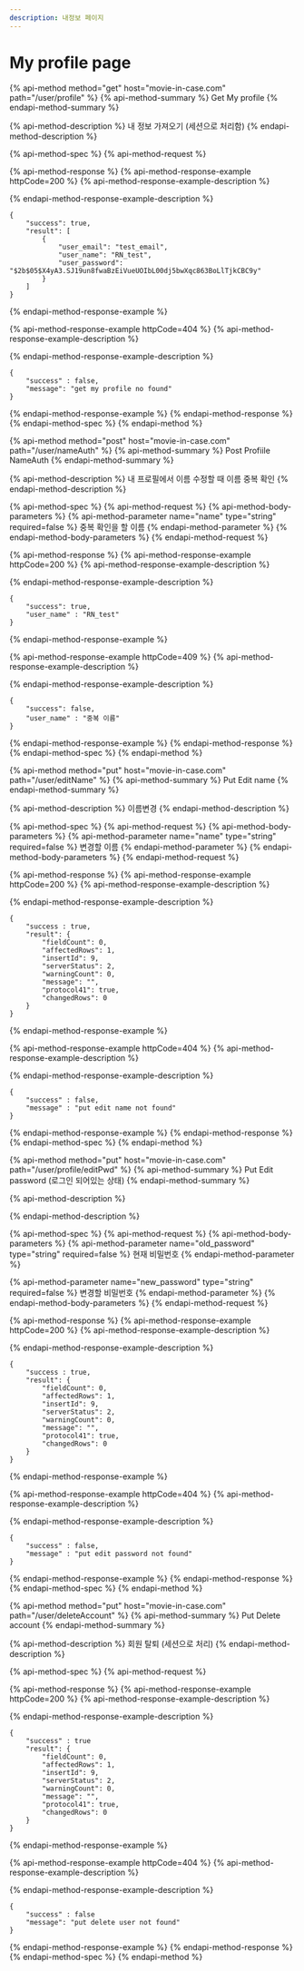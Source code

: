 ```yaml
---
description: 내정보 페이지
---
```


# My profile page

{% api-method method="get" host="movie-in-case.com" path="/user/profile" %}
{% api-method-summary %}
Get My profile
{% endapi-method-summary %}

{% api-method-description %}
내 정보 가져오기 \(세션으로 처리함\)
{% endapi-method-description %}

{% api-method-spec %}
{% api-method-request %}

{% api-method-response %}
{% api-method-response-example httpCode=200 %}
{% api-method-response-example-description %}

{% endapi-method-response-example-description %}

```
{
    "success": true,
    "result": [
        {
            "user_email": "test_email",
            "user_name": "RN_test",
            "user_password": "$2b$05$X4yA3.SJ19un8fwaBzEiVueUOIbL00dj5bwXqc863BoLlTjkCBC9y"
        }
    ]
}
```
{% endapi-method-response-example %}

{% api-method-response-example httpCode=404 %}
{% api-method-response-example-description %}

{% endapi-method-response-example-description %}

```
{   
    "success" : false, 
    "message": "get my profile no found"
}
```
{% endapi-method-response-example %}
{% endapi-method-response %}
{% endapi-method-spec %}
{% endapi-method %}

{% api-method method="post" host="movie-in-case.com" path="/user/nameAuth" %}
{% api-method-summary %}
Post Profiile NameAuth
{% endapi-method-summary %}

{% api-method-description %}
내 프로필에서 이름 수정할  때 이름 중복 확인
{% endapi-method-description %}

{% api-method-spec %}
{% api-method-request %}
{% api-method-body-parameters %}
{% api-method-parameter name="name" type="string" required=false %}
중복 확인을 할 이름
{% endapi-method-parameter %}
{% endapi-method-body-parameters %}
{% endapi-method-request %}

{% api-method-response %}
{% api-method-response-example httpCode=200 %}
{% api-method-response-example-description %}

{% endapi-method-response-example-description %}

```
{
    "success": true,
    "user_name" : "RN_test"
}
```
{% endapi-method-response-example %}

{% api-method-response-example httpCode=409 %}
{% api-method-response-example-description %}

{% endapi-method-response-example-description %}

```
{
    "success": false,
    "user_name" : "중복 이름"
}
```
{% endapi-method-response-example %}
{% endapi-method-response %}
{% endapi-method-spec %}
{% endapi-method %}

{% api-method method="put" host="movie-in-case.com" path="/user/editName" %}
{% api-method-summary %}
Put Edit name
{% endapi-method-summary %}

{% api-method-description %}
이름변경
{% endapi-method-description %}

{% api-method-spec %}
{% api-method-request %}
{% api-method-body-parameters %}
{% api-method-parameter name="name" type="string" required=false %}
변경할 이름
{% endapi-method-parameter %}
{% endapi-method-body-parameters %}
{% endapi-method-request %}

{% api-method-response %}
{% api-method-response-example httpCode=200 %}
{% api-method-response-example-description %}

{% endapi-method-response-example-description %}

```
{    
    "success : true,
    "result": {
        "fieldCount": 0,
        "affectedRows": 1,
        "insertId": 9,
        "serverStatus": 2,
        "warningCount": 0,
        "message": "",
        "protocol41": true,
        "changedRows": 0
    } 
}   
```
{% endapi-method-response-example %}

{% api-method-response-example httpCode=404 %}
{% api-method-response-example-description %}

{% endapi-method-response-example-description %}

```
{    
    "success" : false,
    "message" : "put edit name not found"
}   
```
{% endapi-method-response-example %}
{% endapi-method-response %}
{% endapi-method-spec %}
{% endapi-method %}

{% api-method method="put" host="movie-in-case.com" path="/user/profile/editPwd" %}
{% api-method-summary %}
Put Edit password \(로그인 되어있는 상태\)
{% endapi-method-summary %}

{% api-method-description %}

{% endapi-method-description %}

{% api-method-spec %}
{% api-method-request %}
{% api-method-body-parameters %}
{% api-method-parameter name="old\_password" type="string" required=false %}
현재 비밀번호
{% endapi-method-parameter %}

{% api-method-parameter name="new\_password" type="string" required=false %}
변경할 비밀번호
{% endapi-method-parameter %}
{% endapi-method-body-parameters %}
{% endapi-method-request %}

{% api-method-response %}
{% api-method-response-example httpCode=200 %}
{% api-method-response-example-description %}

{% endapi-method-response-example-description %}

```
{    
    "success : true,
    "result": {
        "fieldCount": 0,
        "affectedRows": 1,
        "insertId": 9,
        "serverStatus": 2,
        "warningCount": 0,
        "message": "",
        "protocol41": true,
        "changedRows": 0
    } 
}  
```
{% endapi-method-response-example %}

{% api-method-response-example httpCode=404 %}
{% api-method-response-example-description %}

{% endapi-method-response-example-description %}

```
{    
    "success" : false,
    "message" : "put edit password not found"
}   
```
{% endapi-method-response-example %}
{% endapi-method-response %}
{% endapi-method-spec %}
{% endapi-method %}

{% api-method method="put" host="movie-in-case.com" path="/user/deleteAccount" %}
{% api-method-summary %}
 Put Delete account
{% endapi-method-summary %}

{% api-method-description %}
회원 탈퇴 \(세션으로 처리\)
{% endapi-method-description %}

{% api-method-spec %}
{% api-method-request %}

{% api-method-response %}
{% api-method-response-example httpCode=200 %}
{% api-method-response-example-description %}

{% endapi-method-response-example-description %}

```
{    
    "success" : true
    "result": {
        "fieldCount": 0,
        "affectedRows": 1,
        "insertId": 9,
        "serverStatus": 2,
        "warningCount": 0,
        "message": "",
        "protocol41": true,
        "changedRows": 0
    } 
}   
```
{% endapi-method-response-example %}

{% api-method-response-example httpCode=404 %}
{% api-method-response-example-description %}

{% endapi-method-response-example-description %}

```
{    
    "success" : false
    "message": "put delete user not found"
}
```
{% endapi-method-response-example %}
{% endapi-method-response %}
{% endapi-method-spec %}
{% endapi-method %}



